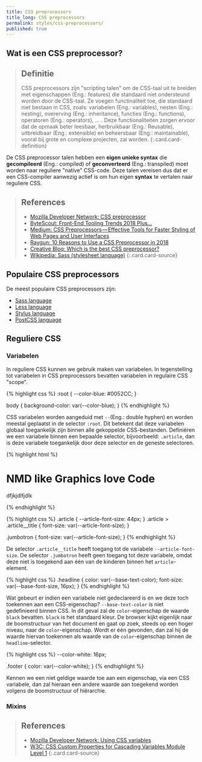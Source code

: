 ```yaml
---
title: CSS preprocessors
title_long: CSS preprocessors
permalink: styles/css-preprocessors/
published: true
---
```


Wat is een CSS preprocessor?
----------------------------

> Definitie
> ---
> CSS preprocessors zijn "scripting talen" om de CSS-taal uit te breiden met eigenschappen (Eng.: features) die standaard niet ondersteund worden door de CSS-taal. Ze voegen functinaliteit toe, die standaard niet bestaan in CSS, zoals: variabelen (Eng.: variables), nesten (Eng.: nesting), overerving (Eng.: inheritance), functies (Eng.: functions), operatoren (Eng.: operators), ... . Deze functionaliteiten zorgen ervoor dat de opmaak beter leesbaar, herbruikbaar (Eng.: Reusable), uitbreidbaar (Eng.: extensible) en beheersbaar (Eng.: maintainable), vooral bij grote en complexe projecten, zal worden.
{:.card.card-definition}

De CSS preprocessor talen hebben een **eigen unieke syntax** die **gecompileerd** (Eng.: compiled) of **geconverteerd** (Eng.: transpiled) moet worden naar reguliere "native" CSS-code. Deze talen vereisen dus dat er een CSS-compiler aanwezig actief is om hun eigen **syntax** te vertalen naar reguliere CSS.

> References
> ---
> - [Mozilla Developer Network: CSS preprocessor](https://developer.mozilla.org/en-US/docs/Glossary/CSS_preprocessor)
> - [ByteScout: Front-End Tooling Trends 2018 Plus…](https://bytescout.com/blog/front-end-trends-2018.html)
> - [Medium: CSS Preprocessors — Effective Tools for Faster Styling of Web Pages and User Interfaces](https://medium.com/@cabot_solutions/css-preprocessors-effective-tools-for-faster-styling-of-web-pages-and-user-interfaces-6ed4737a9804)
> - [Raygun: 10 Reasons to Use a CSS Preprocessor in 2018](https://raygun.com/blog/10-reasons-css-preprocessor/)
> - [Creative Bloq: Which is the best CSS preprocessor?](https://www.creativebloq.com/features/best-css-preprocessor)
> - [Wikipedia: Sass (stylesheet language)](https://en.wikipedia.org/wiki/Sass_(stylesheet_language))
{:.card.card-source}


Populaire CSS preprocessors
---------------------------

De meest populaire CSS preprocessors zijn:

- [Sass language](http://sass-lang.com/)
- [Less language](http://lesscss.org/)
- [Stylus language](http://stylus-lang.com/)
- [PostCSS language](http://postcss.org/)

Reguliere CSS
-------------

### Variabelen

In reguliere CSS kunnen we gebruik maken van variabelen. In tegenstelling tot variabelen in CSS preprocessors bevatten variabelen in regulaire CSS "scope".

{% highlight css %}
:root {
	--color-blue: #0052CC;
}

body {
	background-color: var(--color-blue);
}
{% endhighlight %}

CSS variabelen worden aangeduid met `--`(Eng.: double hyphen) en worden meestal geplaatst in de selector `:root`. Dit betekent dat deze variabelen globaal toegankelijk zijn binnen alle gekoppelde CSS-bestanden. Definiëren we een variabele binnen een bepaalde selector, bijvoorbeeld: `.article`, dan is deze variabele toegankelijk door deze selector en de geneste selectoren.

{% highlight html %}
<div class="article">
	<h1 class="article__title">
		NMD like Graphics love Code
	</h1>
</div>
<p class="jumbotron">dfjkjdlfjdlk</p>
{% endhighlight %}

{% highlight css %}
.article {
	--article-font-size: 44px;
}
.article > .article__title {
	font-size: var(--article-font-size);
}

.jumbotron {
	font-size: var(--article-font-size);
}
{% endhighlight %}

De selector `.article__title` heeft toegang tot de variabele `--article-font-size`. De selector `.jumbotron` heeft geen toegang tot deze variabele, omdat deze niet is toegekend aan één van de kinderen binnen het `article`-element.

{% highlight css %}
.headline {
    color: var(--base-text-color);
	font-size: var(--base-font-size, 16px);
}
{% endhighlight %}

Wat gebeurt er indien een variabele niet gedeclareerd is en we deze toch toekennen aan een CSS-eigenschap? `--base-text-color` is niet gedefinieerd binnen CSS. In dit geval zal de `color`-eigenschap de waarde `black` bevatten. `black` is het standaard kleur. De browser kijkt eigenlijk naar de boomstructuur van het document en gaat op zoek, steeds op een hoger niveau, naar de `color`-eigenschap. Wordt er één gevonden, dan zal hij de waarde hiervan toekennen als waarde van de `color`-eigenschap binnen de `headline`-selector.

{% highlight css %}
--color-white: 16px;

.footer {
    color: var(--color-white);
}
{% endhighlight %}

Kennen we een niet geldige waarde toe aan een eigenschap, via een CSS variabele, dan zal hieraan een andere waarde aan toegekend worden volgens de boomstructuur of hiërarchie.

### Mixins

> References
> ---
> - [Mozilla Developer Network: Using CSS variables](https://developer.mozilla.org/en-US/docs/Web/CSS/Using_CSS_variables)
> - [W3C: CSS Custom Properties for Cascading Variables Module Level 1](https://www.w3.org/TR/css-variables/)
{:.card.card-source}